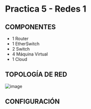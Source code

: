 # Practica 5 - Redes 1

## COMPONENTES 
* 1 Router
* 1 EtherSwitch
* 2 Switch
* 4 Máquina Virtual
* 1 Cloud

## TOPOLOGÍA DE RED
![image](https://user-images.githubusercontent.com/61027811/95821819-ee4e0000-0ce7-11eb-8fd7-21bf0f449fda.png)

## CONFIGURACIÓN
